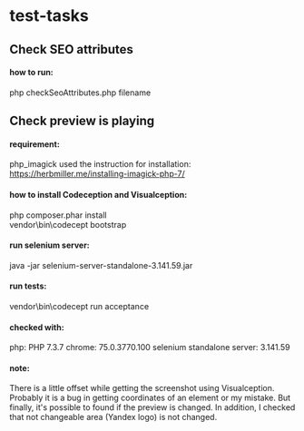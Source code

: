 # test-tasks
## Check SEO attributes

#### how to run:
php checkSeoAttributes.php filename


## Check preview is playing
#### requirement:
php_imagick
used the instruction for installation: https://herbmiller.me/installing-imagick-php-7/

#### how to install Codeception and Visualception:
php composer.phar install <br>
vendor\bin\codecept bootstrap

#### run selenium server:
java -jar selenium-server-standalone-3.141.59.jar

#### run tests:
vendor\bin\codecept run acceptance

#### checked with:
php: PHP 7.3.7
chrome: 75.0.3770.100
selenium standalone server: 3.141.59

#### note:
There is a little offset while getting the screenshot using Visualception.
Probably it is a bug in getting coordinates of an element or my mistake.
But finally, it's possible to found if the preview is changed.
In addition, I checked that not changeable area (Yandex logo) is not changed.
